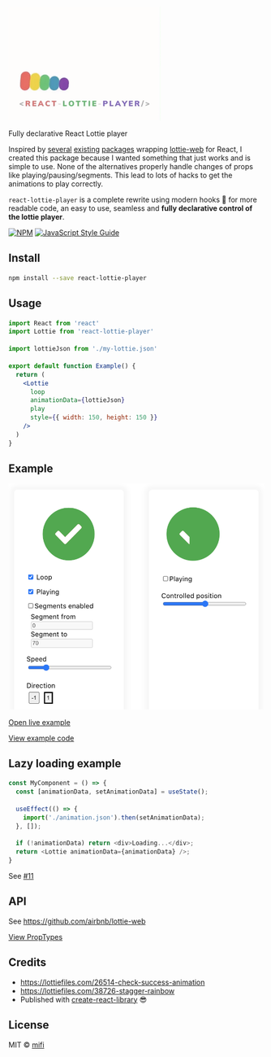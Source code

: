 ![](https://github.com/mifi/gifs/raw/master/react-lottie-player.gif)

Fully declarative React Lottie player

Inspired by [several](https://github.com/felippenardi/lottie-react-web) [existing](https://github.com/chenqingspring/react-lottie) [packages](https://github.com/Gamote/lottie-react) wrapping [lottie-web](https://github.com/airbnb/lottie-web) for React, I created this package because I wanted something that just works and is simple to use. None of the alternatives properly handle changes of props like playing/pausing/segments. This lead to lots of hacks to get the animations to play correctly.

`react-lottie-player` is a complete rewrite using modern hooks 🎣 for more readable code, an easy to use, seamless and **fully declarative control of the lottie player**.

[![NPM](https://img.shields.io/npm/v/react-lottie-player.svg)](https://www.npmjs.com/package/react-lottie-player) [![JavaScript Style Guide](https://img.shields.io/badge/code_style-standard-brightgreen.svg)](https://standardjs.com)

## Install

```bash
npm install --save react-lottie-player
```

## Usage

```jsx
import React from 'react'
import Lottie from 'react-lottie-player'

import lottieJson from './my-lottie.json'

export default function Example() {
  return (
    <Lottie
      loop
      animationData={lottieJson}
      play
      style={{ width: 150, height: 150 }}
    />
  )
}
```

## Example

[![](screenshot.png)](https://mifi.github.io/react-lottie-player/)

[Open live example](https://mifi.github.io/react-lottie-player/)

[View example code](https://github.com/mifi/react-lottie-player/blob/master/example/src/index.js)

## Lazy loading example

```js
const MyComponent = () => {
  const [animationData, setAnimationData] = useState();

  useEffect(() => {
    import('./animation.json').then(setAnimationData);
  }, []);

  if (!animationData) return <div>Loading...</div>;
  return <Lottie animationData={animationData} />;
}
```

See [#11](https://github.com/mifi/react-lottie-player/issues/11)

## API

See https://github.com/airbnb/lottie-web

[View PropTypes](https://github.com/mifi/react-lottie-player/blob/af42ad34da384483cce539af978f9fb89cfa6e41/src/index.js#L141)

## Credits

- https://lottiefiles.com/26514-check-success-animation
- https://lottiefiles.com/38726-stagger-rainbow
- Published with [create-react-library](https://github.com/transitive-bullshit/create-react-library) 😎

## License

MIT © [mifi](https://github.com/mifi)
